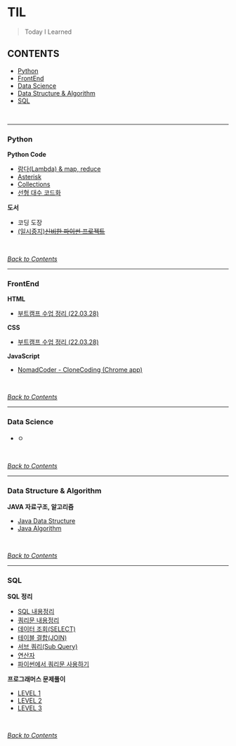 # TIL
> Today I Learned

## CONTENTS
- [Python](#python)
- [FrontEnd](#FrontEnd)
- [Data Science](#data-science)
- [Data Structure & Algorithm](#data-structure--algorithm)
- [SQL](#sql)

<br>

<hr />

### Python
**Python Code**
- [람다(Lambda) & map, reduce](./Python/PythonCode/%EB%9E%8C%EB%8B%A4(Lambda).md)
- [Asterisk](./Python/PythonCode/Asterisk.md)
- [Collections](./Python/PythonCode/Collections_Study.md)
- [선형 대수 코드화](./Python/PythonCode/Linear%20algebra%20Codes.md)

**도서**
- 코딩 도장
- [(일시중지)~~신비한 파이썬 프로젝트~~](./Python/도서/%EC%8B%A0%EB%B9%84%ED%95%9C%20%ED%8C%8C%EC%9D%B4%EC%8D%AC%20%ED%94%84%EB%A1%9C%EC%A0%9D%ED%8A%B8/%EC%8B%A0%EB%B9%84%ED%95%9C%20%ED%8C%8C%EC%9D%B4%EC%8D%AC%20%ED%94%84%EB%A1%9C%EC%A0%9D%ED%8A%B8.md)

<br>

[*Back to Contents*](#contents)

<hr />

### FrontEnd
**HTML**
- [부트캠프 수업 정리 (22.03.28)](./FrontEnd/HTML_AND_CSS/220328_01_HTML.md)

**CSS**
- [부트캠프 수업 정리 (22.03.28)](./FrontEnd/HTML_AND_CSS/220328_02_CSS.md)

**JavaScript**
- [NomadCoder - CloneCoding (Chrome app)](./cloneCode_Momentum)

<br>

[*Back to Contents*](#contents)

<hr />

### Data Science
- ㅇ

<br>

[*Back to Contents*](#contents)

<hr />

### Data Structure & Algorithm
**JAVA 자료구조, 알고리즘**
- [Java Data Structure](/DataStructureAndAlgorithm/JavaDataStructure/JavaDataStructure.md)
- [Java Algorithm](./DataStructureAndAlgorithm/JavaAlgorithm/JavaAlgorithm.md)

<br>

[*Back to Contents*](#contents)

<hr />

### SQL

**SQL 정리**
- [SQL 내용정리](./SQL/link%20db%20and%20py.md)
- [쿼리문 내용정리](./SQL/database.md)
- [데이터 조회(SELECT)](./SQL/boostcource_SQL/SELECT.md)
- [테이블 결합(JOIN)](./SQL/boostcource_SQL/JOIN.md)
- [서브 쿼리(Sub Query)](./SQL/boostcource_SQL/SubQuery.md)
- [연산자](./SQL/boostcource_SQL/연산자.md)
- [파이썬에서 쿼리문 사용하기](./SQL/파이썬에서DB사용하기/내용정리.md)

**프로그래머스 문제풀이**
- [LEVEL 1](./SQL/프로그래머스%20문제풀이/Level_1.md)
- [LEVEL 2](./SQL/프로그래머스%20문제풀이/Level_2.md)
- [LEVEL 3](./SQL/프로그래머스%20문제풀이/Level_3.md)

<br>

[*Back to Contents*](#contents)
